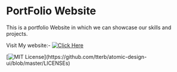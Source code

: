 
# PortFolio Website

This is a portfolio Website in which we can showcase
our skills and projects.

Visit My website:-
[![Click Here](sugamagrawal.netlify.app)](sugamagrawal.netlify.app)


[![MIT License](https://img.shields.io/apm/l/atomic-design-ui.svg?)](https://github.com/tterb/atomic-design-ui/blob/master/LICENSEs)

